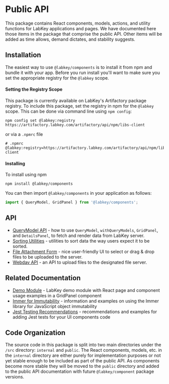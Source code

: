 
# Public API

This package contains React components, models, actions, and utility functions for LabKey applications and pages.
We have documented here those items in the package that comprise the public API. Other items will be added as time
allows, demand dictates, and stability suggests.

## Installation

The easiest way to use `@labkey/components` is to install it from npm and bundle it with your app. Before you run install
you'll want to make sure you set the appropriate registry for the `@labkey` scope.

#### Setting the Registry Scope

This package is currently available on LabKey's Artifactory package registry. To include this package, set the registry
in npm for the `@labkey` scope. This can be done via command line using `npm config`:
```
npm config set @labkey:registry https://artifactory.labkey.com/artifactory/api/npm/libs-client
```
or via a `.npmrc` file
```
# .npmrc
@labkey:registry=https://artifactory.labkey.com/artifactory/api/npm/libs-client
```

#### Installing

To install using npm
```
npm install @labkey/components
```
You can then import `@labkey/components` in your application as follows:
```js
import { QueryModel, GridPanel } from '@labkey/components';
```

## API
* [QueryModel API](./QueryModel.md) - how to use `QueryModel`, `withQueryModels`, `GridPanel`, and `DetailsPanel`, to
fetch and render data from LabKey server.
* [Sorting Utilities](./sort.md) - utilities to sort data the way users expect it to be sorted.
* [File Attachment Form](./fileAttachment.md) - nice user-friendly UI to select or drag & drop files to be uploaded to the server.
* [Webdav API](./webdav.md) - an API to upload files to the designated file server.

## Related Documentation

* [Demo Module](https://github.com/LabKey/tutorialModules/tree/develop/demo/src/client/QueryModelPage) - LabKey demo module with React page and
component usage examples
in a GridPanel component
* [Immer for Immutability](./immer.md) - information and examples on using the Immer library for JavaScript object immutability
* [Jest Testing Recommendations](./jest.md) - recommendations and examples for adding Jest tests for your UI components code

## Code Organization

The source code in this package is split into two main directories under the `/src` directory: `internal` and `public`.
The React components, models, etc. in the `internal` directory are either purely for implementation purposes or not yet
stable enough to be included as part of the public API. As components become more stable they will be moved to the
`public` directory and added to the public API documentation with future `@labkey/component` package versions.
